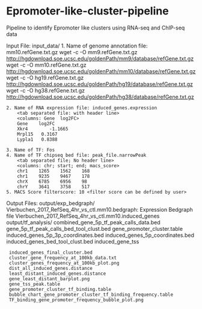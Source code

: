 # Epromoter-like-cluster-pipeline
Pipeline to identify Epromoter like clusters using RNA-seq and ChIP-seq data


Input File:
  input_data/
    1. Name of genome annotation file: mm10.refGene.txt.gz
        wget -c -O mm9.refGene.txt.gz http://hgdownload.soe.ucsc.edu/goldenPath/mm9/database/refGene.txt.gz
        wget -c -O mm10.refGene.txt.gz http://hgdownload.soe.ucsc.edu/goldenPath/mm10/database/refGene.txt.gz
        wget -c -O hg19.refGene.txt.gz http://hgdownload.soe.ucsc.edu/goldenPath/hg19/database/refGene.txt.gz
        wget -c -O hg38.refGene.txt.gz http://hgdownload.soe.ucsc.edu/goldenPath/hg38/database/refGene.txt.gz

    2. Name of RNA expression file: induced_genes.expression
        <tab separated file: with header line>
        <columns: Gene	log2FC>
        Gene	log2FC	
        Xkr4		-1.1665	
        Mrpl15	 0.3167	
        Lypla1	 0.8388	

    3. Name of TF: Fos
    4. Name of TF chipseq bed file: peak_file.narrowPeak
        <tab separated file; No header line>
        <columns: chr; start; end; macs_score>
        chr1	1265	1562	168	
        chr1	9235	9467	178
        chrX	6785	6956	98
        chrY	3641	3758	517
    5. MACS Score filterscore: 10 <filter score can be defined by user>

Output Files:
    output/exp_bedgraph/
     Vierbuchen_2017_RefSeq_4hr_vs_ctl.mm10.bedgraph: Expression Bedgraph file
     Vierbuchen_2017_RefSeq_4hr_vs_ctl.mm10.induced_genes
     output/tf_analysis/
     combined_gene_5p_tf_peak_calls_data.bed
     gene_5p_tf_peak_calls_bed_tool_clust.bed
     gene_promoter_cluster.table
     induced_genes_5p_3p_coordinates.bed
     induced_genes_5p_coordinates.bed
     induced_genes_bed_tool_clust.bed
     induced_gene_tss

     induced_genes_final_cluster.bed
     cluster_gene_frequency_at_100kb_data.txt
     cluster_genes_frequency_at_100kb_plot.png
     dist_all_induced_genes.distance
     least_distant_induced_genes.distance
     gene_least_distant_barplot.png
     gene_tss_peak.table
     gene_promoter_cluster_tf_binding.table
     bubble_chart_gene_promoter_cluster_tf_binding_frequency.table
     TF_binding_gene_promoter_frequency_bubble_plot.png
